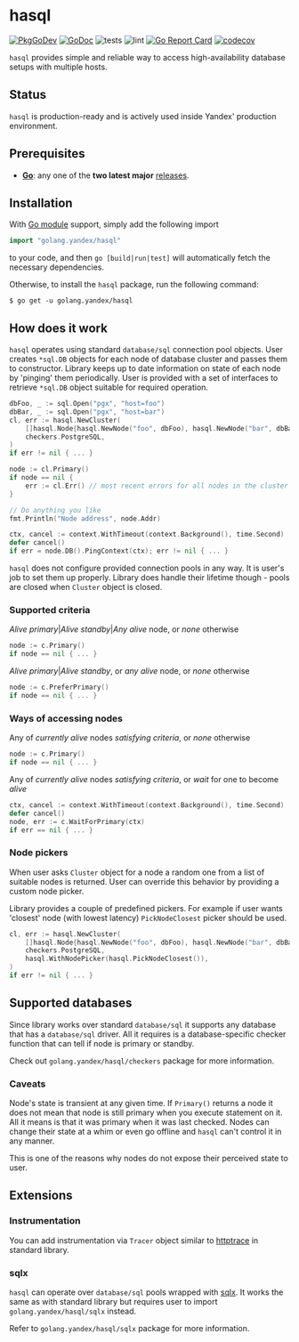 # hasql

[![PkgGoDev](https://pkg.go.dev/badge/golang.yandex/hasql)](https://pkg.go.dev/golang.yandex/hasql)
[![GoDoc](https://godoc.org/golang.yandex/hasql?status.svg)](https://godoc.org/golang.yandex/hasql)
![tests](https://github.com/yandex/go-hasql/workflows/tests/badge.svg?branch=master)
![lint](https://github.com/yandex/go-hasql/workflows/lint/badge.svg?branch=master)
[![Go Report Card](https://goreportcard.com/badge/golang.yandex/hasql)](https://goreportcard.com/report/golang.yandex/hasql)
[![codecov](https://codecov.io/gh/yandex/go-hasql/branch/master/graph/badge.svg)](https://codecov.io/gh/yandex/go-hasql)

`hasql` provides simple and reliable way to access high-availability database setups with multiple hosts.

## Status
`hasql` is production-ready and is actively used inside Yandex' production environment.

## Prerequisites

- **[Go](https://golang.org)**: any one of the **two latest major** [releases](https://golang.org/doc/devel/release.html).

## Installation

With [Go module](https://github.com/golang/go/wiki/Modules) support, simply add the following import

```go
import "golang.yandex/hasql"
```

to your code, and then `go [build|run|test]` will automatically fetch the
necessary dependencies.

Otherwise, to install the `hasql` package, run the following command:

```console
$ go get -u golang.yandex/hasql
```

## How does it work
`hasql` operates using standard `database/sql` connection pool objects. User creates `*sql.DB` objects for each node of database cluster and passes them to constructor. Library keeps up to date information on state of each node by 'pinging' them periodically. User is provided with a set of interfaces to retrieve `*sql.DB` object suitable for required operation.

```go
dbFoo, _ := sql.Open("pgx", "host=foo")
dbBar, _ := sql.Open("pgx", "host=bar")
cl, err := hasql.NewCluster(
    []hasql.Node{hasql.NewNode("foo", dbFoo), hasql.NewNode("bar", dbBar) },
    checkers.PostgreSQL,
)
if err != nil { ... }

node := cl.Primary()
if node == nil {
    err := cl.Err() // most recent errors for all nodes in the cluster
}

// Do anything you like
fmt.Println("Node address", node.Addr)

ctx, cancel := context.WithTimeout(context.Background(), time.Second)
defer cancel()
if err = node.DB().PingContext(ctx); err != nil { ... }
```

`hasql` does not configure provided connection pools in any way. It is user's job to set them up properly. Library does handle their lifetime though - pools are closed when `Cluster` object is closed.

### Supported criteria
_Alive primary_|_Alive standby_|_Any alive_ node, or _none_ otherwise
```go
node := c.Primary()
if node == nil { ... }
```

_Alive primary_|_Alive standby_, or _any alive_ node, or _none_ otherwise
```go
node := c.PreferPrimary()
if node == nil { ... }
```

### Ways of accessing nodes
Any of _currently alive_ nodes _satisfying criteria_, or _none_ otherwise
```go
node := c.Primary()
if node == nil { ... }
```

Any of _currently alive_ nodes _satisfying criteria_, or _wait_ for one to become _alive_
```go
ctx, cancel := context.WithTimeout(context.Background(), time.Second)
defer cancel()
node, err := c.WaitForPrimary(ctx)
if err == nil { ... }
```

### Node pickers
When user asks `Cluster` object for a node a random one from a list of suitable nodes is returned. User can override this behavior by providing a custom node picker.

Library provides a couple of predefined pickers. For example if user wants 'closest' node (with lowest latency) `PickNodeClosest` picker should be used.

```go
cl, err := hasql.NewCluster(
    []hasql.Node{hasql.NewNode("foo", dbFoo), hasql.NewNode("bar", dbBar) },
    checkers.PostgreSQL,
    hasql.WithNodePicker(hasql.PickNodeClosest()),
)
if err != nil { ... }
```

## Supported databases
Since library works over standard `database/sql` it supports any database that has a `database/sql` driver. All it requires is a database-specific checker function that can tell if node is primary or standby.

Check out `golang.yandex/hasql/checkers` package for more information.

### Caveats
Node's state is transient at any given time. If `Primary()` returns a node it does not mean that node is still primary when you execute statement on it. All it means is that it was primary when it was last checked. Nodes can change their state at a whim or even go offline and `hasql` can't control it in any manner.

This is one of the reasons why nodes do not expose their perceived state to user.

## Extensions
### Instrumentation
You can add instrumentation via `Tracer` object similar to [httptrace](https://godoc.org/net/http/httptrace) in standard library.

### sqlx
`hasql` can operate over `database/sql` pools wrapped with [sqlx](https://github.com/jmoiron/sqlx). It works the same as with standard library but requires user to import `golang.yandex/hasql/sqlx` instead.

Refer to `golang.yandex/hasql/sqlx` package for more information.
